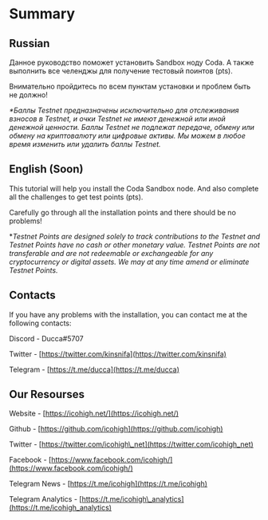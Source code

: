 # Summary

## Russian

Данное руководство поможет установить Sandbox ноду Coda. А также выполнить все челенджы для получение тестовый поинтов \(pts\).

Внимательно пройдитесь по всем пунктам установки и проблем быть не должно! 

_\*Баллы Testnet предназначены исключительно для отслеживания взносов в Testnet, и очки Testnet не имеют денежной или иной денежной ценности. Баллы Testnet не подлежат передаче, обмену или обмену на криптовалюту или цифровые активы. Мы можем в любое время изменить или удалить баллы Testnet._

## English \(Soon\)

This tutorial will help you install the Coda Sandbox node. And also complete all the challenges to get test points \(pts\). 

Carefully go through all the installation points and there should be no problems!

 \*_Testnet Points are designed solely to track contributions to the Testnet and Testnet Points have no cash or other monetary value. Testnet Points are not transferable and are not redeemable or exchangeable for any cryptocurrency or digital assets. We may at any time amend or eliminate Testnet Points._

## Contacts

If you have any problems with the installation, you can contact me at the following contacts:

Discord - Ducca\#5707

Twitter - [https://twitter.com/kinsnifa](https://twitter.com/kinsnifa)

Telegram - [https://t.me/ducca](https://t.me/ducca)

## Our Resourses

Website - [https://icohigh.net/](https://icohigh.net/)

Github - [https://github.com/icohigh](https://github.com/icohigh)

Twitter - [https://twitter.com/icohigh\_net](https://twitter.com/icohigh_net)

Facebook - [https://www.facebook.com/icohigh/](https://www.facebook.com/icohigh/)

Telegram News - [https://t.me/icohigh](https://t.me/icohigh)

Telegram Analytics - [https://t.me/icohigh\_analytics](https://t.me/icohigh_analytics)

